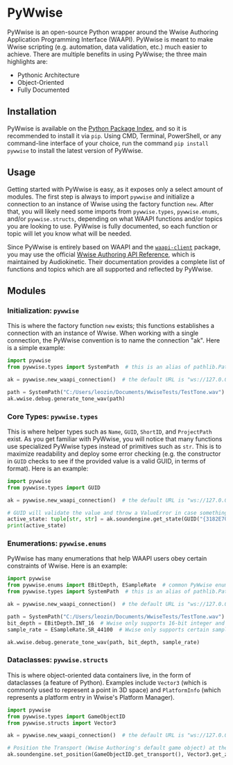 # PyWwise

PyWwise is an open-source Python wrapper around the Wwise Authoring Application Programming Interface (WAAPI). PyWwise 
is meant to make Wwise scripting (e.g. automation, data validation, etc.) much easier to achieve. There are multiple 
benefits in using PyWwise; the three main highlights are:

- Pythonic Architecture
- Object-Oriented
- Fully Documented

## Installation

PyWwise is available on the [Python Package Index](https://pypi.org/project/pywwise/), and so it is recommended to 
install it via `pip`. Using CMD, Terminal, PowerShell, or any command-line interface of your choice, run the command 
`pip install pywwise` to install the latest version of PyWwise.

## Usage

Getting started with PyWwise is easy, as it exposes only a select amount of modules. The first step is always to import 
`pywwise` and initialize a connection to an instance of Wwise using the factory function `new`. After that, you will 
likely need some imports from `pywwise.types`, `pywwise.enums`, and/or `pywwise.structs`, depending on what WAAPI 
functions and/or topics you are looking to use. PyWwise is fully documented, so each function or topic will let you 
know what will be needed.

Since PyWwise is entirely based on WAAPI and the [`waapi-client`](https://pypi.org/project/waapi-client/) package, you 
may use the official [Wwise Authoring API Reference](https://www.audiokinetic.com/en/library/edge/?source=SDK&id=waapi_index.html), 
which is maintained by Audiokinetic. Their documentation provides a complete list of functions and topics which are all 
supported and reflected by PyWwise.

## Modules

### Initialization: `pywwise`
This is where the factory function `new` exists; this functions establishes a connection with an instance of Wwise. 
When working with a single connection, the PyWwise convention is to name the connection "ak". Here is a simple example:

```python
import pywwise
from pywwise.types import SystemPath  # this is an alias of pathlib.Path, which is commonly used in PyWwise

ak = pywwise.new_waapi_connection()  # the default URL is "ws://127.0.0.1:8080/waapi"

path = SystemPath("C:/Users/leozin/Documents/WwiseTests/TestTone.wav")
ak.wwise.debug.generate_tone_wav(path)
```

### Core Types: `pywwise.types`
This is where helper types such as `Name`, `GUID`, `ShortID`, and `ProjectPath` exist. As you get familiar with PyWwise, 
you will notice that many functions use specialized PyWwise types instead of primitives such as `str`. This is to 
maximize readability and deploy some error checking (e.g. the constructor in `GUID` checks to see if the provided value 
is a valid GUID, in terms of format). Here is an example:

```python
import pywwise
from pywwise.types import GUID

ak = pywwise.new_waapi_connection()  # the default URL is "ws://127.0.0.1:8080/waapi"

# GUID will validate the value and throw a ValueError in case something is wrong
active_state: tuple[str, str] = ak.soundengine.get_state(GUID("{3182E70A-1CD2-4ABD-8652-EEA2E600E4A7}"))
print(active_state)
```

### Enumerations: `pywwise.enums`
PyWwise has many enumerations that help WAAPI users obey certain constraints of Wwise. Here is an example:

```python
import pywwise
from pywwise.enums import EBitDepth, ESampleRate  # common PyWwise enums to help with "quantized" parameters
from pywwise.types import SystemPath  # this is an alias of pathlib.Path, which is commonly used in PyWwise

ak = pywwise.new_waapi_connection()  # the default URL is "ws://127.0.0.1:8080/waapi"

path = SystemPath("C:/Users/leozin/Documents/WwiseTests/TestTone.wav")
bit_depth = EBitDepth.INT_16  # Wwise only supports 16-bit integer and 32-bit float; EBitDepth enumerates those options.
sample_rate = ESampleRate.SR_44100  # Wwise only supports certain sample rates; ESampleRate enumerates all options.

ak.wwise.debug.generate_tone_wav(path, bit_depth, sample_rate)
```

### Dataclasses: `pywwise.structs`
This is where object-oriented data containers live, in the form of dataclasses (a feature of Python). Examples include 
`Vector3` (which is commonly used to represent a point in 3D space) and `PlatformInfo` (which represents a platform 
entry in Wwise's Platform Manager).

```python
import pywwise
from pywwise.types import GameObjectID
from pywwise.structs import Vector3

ak = pywwise.new_waapi_connection()  # the default URL is "ws://127.0.0.1:8080/waapi"

# Position the Transport (Wwise Authoring's default game object) at the world's origin (centre) point.
ak.soundengine.set_position(GameObjectID.get_transport(), Vector3.get_zero(), Vector3.get_zero())
```
